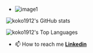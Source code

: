 - ![image1](https://user-images.githubusercontent.com/89745007/163021524-59702773-dc72-41c0-8771-7d0a6bf4a060.png)


![koko1912's GitHub stats](https://github-readme-stats.vercel.app/api?username=koko1912&show_icons=true&theme=maroongold)

![koko1912's Top Languages](https://github-readme-stats.vercel.app/api/top-langs/?username=koko1912&theme=maroongold)
- 📫 How to reach me [**Linkedin**](https://www.linkedin.com/in/nikola-madzharov-106b90236/)
